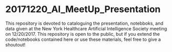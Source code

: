 # 20171220_AI_MeetUp_Presentation
This repository is devoted to cataloguing the presentation, notebboks, and data given at the New York Healthcare Artificial Intelligence Society meeting on 12/20/2017. This repository is open to the public, but if you extend the code/notebooks contained here or use these materials, feel free to give a shoutout!
